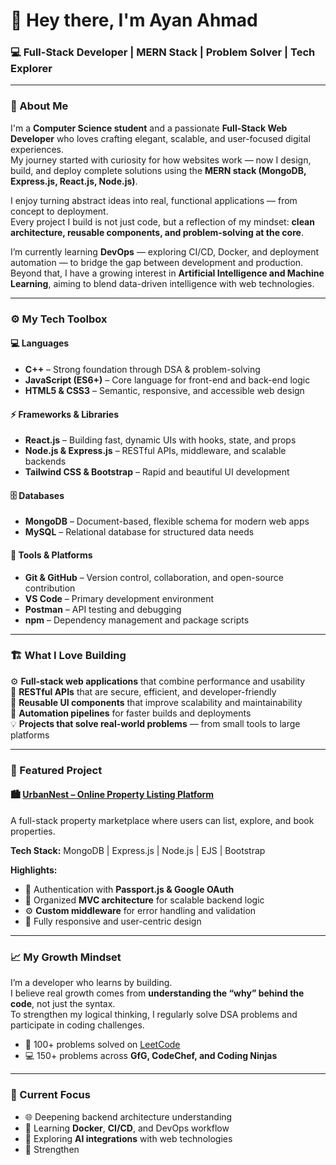 # 👋 Hey there, I'm Ayan Ahmad  

### 💻 Full-Stack Developer | MERN Stack | Problem Solver | Tech Explorer  

---

### 🧩 About Me  

I'm a **Computer Science student** and a passionate **Full-Stack Web Developer** who loves crafting elegant, scalable, and user-focused digital experiences.  
My journey started with curiosity for how websites work — now I design, build, and deploy complete solutions using the **MERN stack (MongoDB, Express.js, React.js, Node.js)**.  

I enjoy turning abstract ideas into real, functional applications — from concept to deployment.  
Every project I build is not just code, but a reflection of my mindset: **clean architecture, reusable components, and problem-solving at the core**.  

I’m currently learning **DevOps** — exploring CI/CD, Docker, and deployment automation — to bridge the gap between development and production.  
Beyond that, I have a growing interest in **Artificial Intelligence and Machine Learning**, aiming to blend data-driven intelligence with web technologies.

---

### ⚙️ My Tech Toolbox  

#### 💻 Languages  
- **C++** – Strong foundation through DSA & problem-solving  
- **JavaScript (ES6+)** – Core language for front-end and back-end logic  
- **HTML5 & CSS3** – Semantic, responsive, and accessible web design  

#### ⚡ Frameworks & Libraries  
- **React.js** – Building fast, dynamic UIs with hooks, state, and props  
- **Node.js & Express.js** – RESTful APIs, middleware, and scalable backends  
- **Tailwind CSS & Bootstrap** – Rapid and beautiful UI development  

#### 🗄️ Databases  
- **MongoDB** – Document-based, flexible schema for modern web apps  
- **MySQL** – Relational database for structured data needs  

#### 🧰 Tools & Platforms  
- **Git & GitHub** – Version control, collaboration, and open-source contribution  
- **VS Code** – Primary development environment  
- **Postman** – API testing and debugging  
- **npm** – Dependency management and package scripts  

---

### 🏗️ What I Love Building  

 ⚙️ **Full-stack web applications** that combine performance and usability  
 🧭 **RESTful APIs** that are secure, efficient, and developer-friendly  
 🧩 **Reusable UI components** that improve scalability and maintainability  
  🚀 **Automation pipelines** for faster builds and deployments  
 💡 **Projects that solve real-world problems** — from small tools to large platforms  

---

### 🌟 Featured Project  

#### 🏙️ [UrbanNest – Online Property Listing Platform](https://urban-next.onrender.com)
A full-stack property marketplace where users can list, explore, and book properties.  

**Tech Stack:** MongoDB | Express.js | Node.js | EJS | Bootstrap  

**Highlights:**  
- 🔐 Authentication with **Passport.js & Google OAuth**  
- 🧱 Organized **MVC architecture** for scalable backend logic  
- ⚙️ **Custom middleware** for error handling and validation  
- 📱 Fully responsive and user-centric design  

---

### 📈 My Growth Mindset  

I’m a developer who learns by building.  
I believe real growth comes from **understanding the “why” behind the code**, not just the syntax.  
To strengthen my logical thinking, I regularly solve DSA problems and participate in coding challenges.

- 🧩 100+ problems solved on [LeetCode](https://leetcode.com/u/ayan_ahmad24/)  
- 💻 150+ problems across **GfG, CodeChef, and Coding Ninjas**  

---

### 🎯 Current Focus  

- 🌐 Deepening backend architecture understanding  
- 🐳 Learning **Docker**, **CI/CD**, and DevOps workflow  
- 🤖 Exploring **AI integrations** with web technologies  
- 🧠 Strengthen

